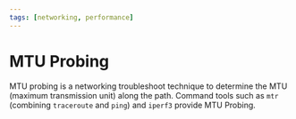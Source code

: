 ```yaml
---
tags: [networking, performance]
---
```


# MTU Probing

MTU probing is a networking troubleshoot technique to determine the MTU (maximum
transmission unit) along the path. Command tools such as `mtr` (combining
`traceroute` and `ping`) and `iperf3` provide MTU Probing.
